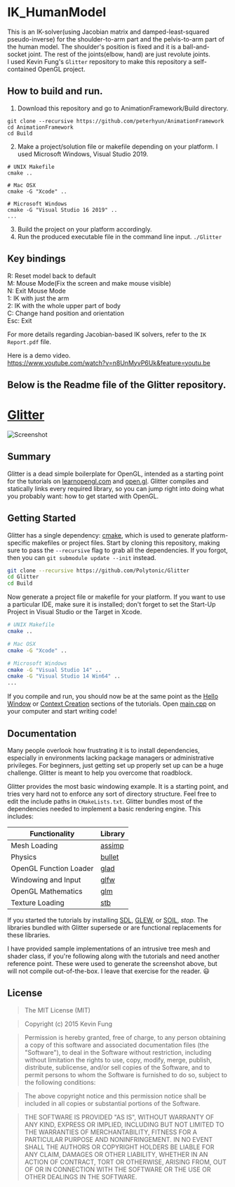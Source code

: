 # IK_HumanModel

This is an IK-solver(using Jacobian matrix and damped-least-squared pseudo-inverse) for the shoulder-to-arm part and the pelvis-to-arm part of the human model. The shoulder's position is fixed and it is a ball-and-socket joint. The rest of the joints(elbow, hand) are just revolute joints.  
I used Kevin Fung's ```Glitter``` repository to make this repository a self-contained OpenGL project.

## How to build and run.
1. Download this repository and go to AnimationFramework/Build directory.
```
git clone --recursive https://github.com/peterhyun/AnimationFramework
cd AnimationFramework
cd Build
```
2. Make a project/solution file or makefile depending on your platform. I used Microsoft Windows, Visual Studio 2019.
```
# UNIX Makefile
cmake ..

# Mac OSX
cmake -G "Xcode" ..

# Microsoft Windows
cmake -G "Visual Studio 16 2019" ..
...
```
3. Build the project on your platform accordingly.
4. Run the produced executable file in the command line input.
```./Glitter```

## Key bindings  
R: Reset model back to default  
M: Mouse Mode(Fix the screen and make mouse visible)  
N: Exit Mouse Mode  
1: IK with just the arm  
2: IK with the whole upper part of body  
C: Change hand position and orientation  
Esc: Exit  

For more details regarding Jacobian-based IK solvers, refer to the ```IK Report.pdf``` file.

Here is a demo video.  
https://www.youtube.com/watch?v=n8UnMyvP6Uk&feature=youtu.be

Below is the Readme file of the Glitter repository.
---------------------------------------------------------------------------------------------------------------------------------------------------
# [Glitter](http://polytonic.github.io/Glitter/)
![Screenshot](http://i.imgur.com/MDo2rsy.jpg)

## Summary
Glitter is a dead simple boilerplate for OpenGL, intended as a starting point for the tutorials on [learnopengl.com](http://www.learnopengl.com) and [open.gl](https://open.gl). Glitter compiles and statically links every required library, so you can jump right into doing what you probably want: how to get started with OpenGL.

## Getting Started
Glitter has a single dependency: [cmake](http://www.cmake.org/download/), which is used to generate platform-specific makefiles or project files. Start by cloning this repository, making sure to pass the `--recursive` flag to grab all the dependencies. If you forgot, then you can `git submodule update --init` instead.

```bash
git clone --recursive https://github.com/Polytonic/Glitter
cd Glitter
cd Build
```

Now generate a project file or makefile for your platform. If you want to use a particular IDE, make sure it is installed; don't forget to set the Start-Up Project in Visual Studio or the Target in Xcode.

```bash
# UNIX Makefile
cmake ..

# Mac OSX
cmake -G "Xcode" ..

# Microsoft Windows
cmake -G "Visual Studio 14" ..
cmake -G "Visual Studio 14 Win64" ..
...
```

If you compile and run, you should now be at the same point as the [Hello Window](http://www.learnopengl.com/#!Getting-started/Hello-Window) or [Context Creation](https://open.gl/context) sections of the tutorials. Open [main.cpp](https://github.com/Polytonic/Glitter/blob/master/Glitter/Sources/main.cpp) on your computer and start writing code!

## Documentation
Many people overlook how frustrating it is to install dependencies, especially in environments lacking package managers or administrative privileges. For beginners, just getting set up properly set up can be a huge challenge. Glitter is meant to help you overcome that roadblock.

Glitter provides the most basic windowing example. It is a starting point, and tries very hard not to enforce any sort of directory structure. Feel free to edit the include paths in `CMakeLists.txt`. Glitter bundles most of the dependencies needed to implement a basic rendering engine. This includes:

Functionality           | Library
----------------------- | ------------------------------------------
Mesh Loading            | [assimp](https://github.com/assimp/assimp)
Physics                 | [bullet](https://github.com/bulletphysics/bullet3)
OpenGL Function Loader  | [glad](https://github.com/Dav1dde/glad)
Windowing and Input     | [glfw](https://github.com/glfw/glfw)
OpenGL Mathematics      | [glm](https://github.com/g-truc/glm)
Texture Loading         | [stb](https://github.com/nothings/stb)

If you started the tutorials by installing [SDL](https://www.libsdl.org/), [GLEW](https://github.com/nigels-com/glew), or [SOIL](http://www.lonesock.net/soil.html), *stop*. The libraries bundled with Glitter supersede or are functional replacements for these libraries.

I have provided sample implementations of an intrusive tree mesh and shader class, if you're following along with the tutorials and need another reference point. These were used to generate the screenshot above, but will not compile out-of-the-box. I leave that exercise for the reader. :smiley:

## License
>The MIT License (MIT)

>Copyright (c) 2015 Kevin Fung

>Permission is hereby granted, free of charge, to any person obtaining a copy of this software and associated documentation files (the "Software"), to deal in the Software without restriction, including without limitation the rights to use, copy, modify, merge, publish, distribute, sublicense, and/or sell copies of the Software, and to permit persons to whom the Software is furnished to do so, subject to the following conditions:

>The above copyright notice and this permission notice shall be included in all copies or substantial portions of the Software.

>THE SOFTWARE IS PROVIDED "AS IS", WITHOUT WARRANTY OF ANY KIND, EXPRESS OR IMPLIED, INCLUDING BUT NOT LIMITED TO THE WARRANTIES OF MERCHANTABILITY, FITNESS FOR A PARTICULAR PURPOSE AND NONINFRINGEMENT. IN NO EVENT SHALL THE AUTHORS OR COPYRIGHT HOLDERS BE LIABLE FOR ANY CLAIM, DAMAGES OR OTHER LIABILITY, WHETHER IN AN ACTION OF CONTRACT, TORT OR OTHERWISE, ARISING FROM, OUT OF OR IN CONNECTION WITH THE SOFTWARE OR THE USE OR OTHER DEALINGS IN THE SOFTWARE.
